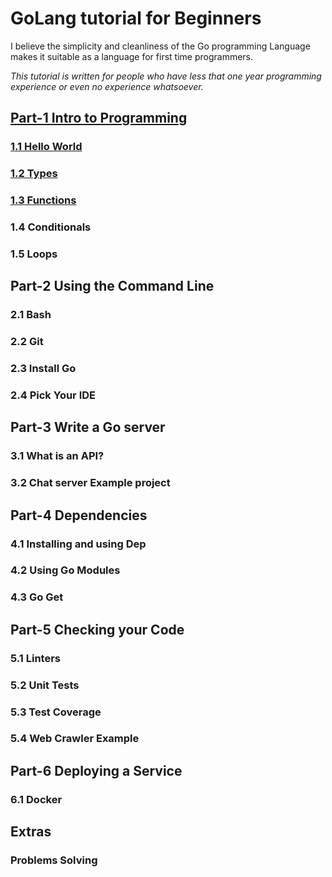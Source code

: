 # GoLang tutorial for Beginners
I believe the simplicity and cleanliness of the Go programming Language makes it suitable as a language for first time programmers. 

_This tutorial is written for people who have less that one year programming experience or even no experience whatsoever._

## [Part-1 Intro to Programming](/part_1/intro_to_programming.md)

### [1.1 Hello World](/part_1/1.1_hello_world.md)
### [1.2 Types](/part_1/1.2_types.md)
### [1.3 Functions](/part_1/1.3_functions.md)
### 1.4 Conditionals
### 1.5 Loops

## Part-2 Using the Command Line

### 2.1 Bash
### 2.2 Git
### 2.3 Install Go
### 2.4 Pick Your IDE

## Part-3 Write a Go server

### 3.1 What is an API?
### 3.2 Chat server Example project

## Part-4 Dependencies

### 4.1 Installing and using Dep
### 4.2 Using Go Modules
### 4.3 Go Get

## Part-5 Checking your Code

### 5.1 Linters
### 5.2 Unit Tests
### 5.3 Test Coverage
### 5.4 Web Crawler Example

## Part-6 Deploying a Service

### 6.1 Docker 

## Extras

### Problems Solving
